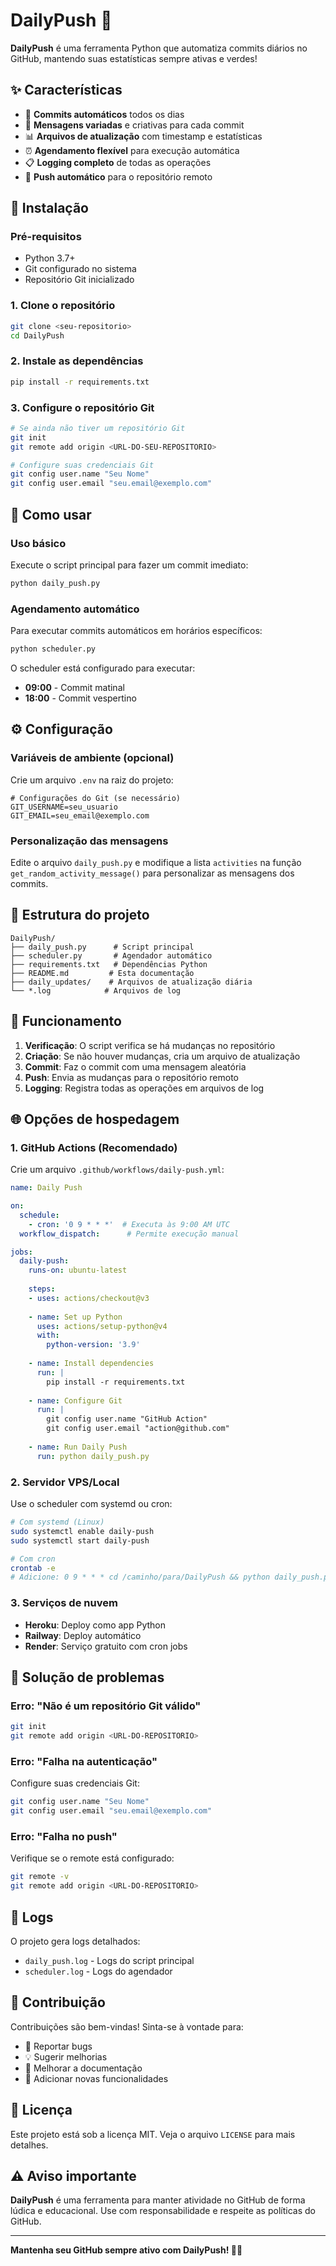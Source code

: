 # DailyPush 🚀

**DailyPush** é uma ferramenta Python que automatiza commits diários no GitHub, mantendo suas estatísticas sempre ativas e verdes! 

## ✨ Características

- 🤖 **Commits automáticos** todos os dias
- 📝 **Mensagens variadas** e criativas para cada commit
- 📊 **Arquivos de atualização** com timestamp e estatísticas
- ⏰ **Agendamento flexível** para execução automática
- 📋 **Logging completo** de todas as operações
- 🔄 **Push automático** para o repositório remoto

## 🚀 Instalação

### Pré-requisitos

- Python 3.7+
- Git configurado no sistema
- Repositório Git inicializado

### 1. Clone o repositório

```bash
git clone <seu-repositorio>
cd DailyPush
```

### 2. Instale as dependências

```bash
pip install -r requirements.txt
```

### 3. Configure o repositório Git

```bash
# Se ainda não tiver um repositório Git
git init
git remote add origin <URL-DO-SEU-REPOSITORIO>

# Configure suas credenciais Git
git config user.name "Seu Nome"
git config user.email "seu.email@exemplo.com"
```

## 📖 Como usar

### Uso básico

Execute o script principal para fazer um commit imediato:

```bash
python daily_push.py
```

### Agendamento automático

Para executar commits automáticos em horários específicos:

```bash
python scheduler.py
```

O scheduler está configurado para executar:
- **09:00** - Commit matinal
- **18:00** - Commit vespertino

## ⚙️ Configuração

### Variáveis de ambiente (opcional)

Crie um arquivo `.env` na raiz do projeto:

```env
# Configurações do Git (se necessário)
GIT_USERNAME=seu_usuario
GIT_EMAIL=seu_email@exemplo.com
```

### Personalização das mensagens

Edite o arquivo `daily_push.py` e modifique a lista `activities` na função `get_random_activity_message()` para personalizar as mensagens dos commits.

## 📁 Estrutura do projeto

```
DailyPush/
├── daily_push.py      # Script principal
├── scheduler.py       # Agendador automático
├── requirements.txt   # Dependências Python
├── README.md         # Esta documentação
├── daily_updates/    # Arquivos de atualização diária
└── *.log            # Arquivos de log
```

## 🔧 Funcionamento

1. **Verificação**: O script verifica se há mudanças no repositório
2. **Criação**: Se não houver mudanças, cria um arquivo de atualização
3. **Commit**: Faz o commit com uma mensagem aleatória
4. **Push**: Envia as mudanças para o repositório remoto
5. **Logging**: Registra todas as operações em arquivos de log

## 🌐 Opções de hospedagem

### 1. GitHub Actions (Recomendado)

Crie um arquivo `.github/workflows/daily-push.yml`:

```yaml
name: Daily Push

on:
  schedule:
    - cron: '0 9 * * *'  # Executa às 9:00 AM UTC
  workflow_dispatch:      # Permite execução manual

jobs:
  daily-push:
    runs-on: ubuntu-latest
    
    steps:
    - uses: actions/checkout@v3
    
    - name: Set up Python
      uses: actions/setup-python@v4
      with:
        python-version: '3.9'
    
    - name: Install dependencies
      run: |
        pip install -r requirements.txt
    
    - name: Configure Git
      run: |
        git config user.name "GitHub Action"
        git config user.email "action@github.com"
    
    - name: Run Daily Push
      run: python daily_push.py
```

### 2. Servidor VPS/Local

Use o scheduler com systemd ou cron:

```bash
# Com systemd (Linux)
sudo systemctl enable daily-push
sudo systemctl start daily-push

# Com cron
crontab -e
# Adicione: 0 9 * * * cd /caminho/para/DailyPush && python daily_push.py
```

### 3. Serviços de nuvem

- **Heroku**: Deploy como app Python
- **Railway**: Deploy automático
- **Render**: Serviço gratuito com cron jobs

## 🐛 Solução de problemas

### Erro: "Não é um repositório Git válido"

```bash
git init
git remote add origin <URL-DO-REPOSITORIO>
```

### Erro: "Falha na autenticação"

Configure suas credenciais Git:

```bash
git config user.name "Seu Nome"
git config user.email "seu.email@exemplo.com"
```

### Erro: "Falha no push"

Verifique se o remote está configurado:

```bash
git remote -v
git remote add origin <URL-DO-REPOSITORIO>
```

## 📝 Logs

O projeto gera logs detalhados:

- `daily_push.log` - Logs do script principal
- `scheduler.log` - Logs do agendador

## 🤝 Contribuição

Contribuições são bem-vindas! Sinta-se à vontade para:

- 🐛 Reportar bugs
- 💡 Sugerir melhorias
- 📝 Melhorar a documentação
- 🚀 Adicionar novas funcionalidades

## 📄 Licença

Este projeto está sob a licença MIT. Veja o arquivo `LICENSE` para mais detalhes.

## ⚠️ Aviso importante

**DailyPush** é uma ferramenta para manter atividade no GitHub de forma lúdica e educacional. Use com responsabilidade e respeite as políticas do GitHub.

---

**Mantenha seu GitHub sempre ativo com DailyPush! 🚀✨**
